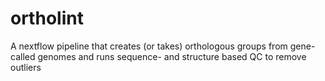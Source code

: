 # ortholint
A nextflow pipeline that creates (or takes) orthologous groups from gene-called genomes and runs sequence- and structure based QC to remove outliers
